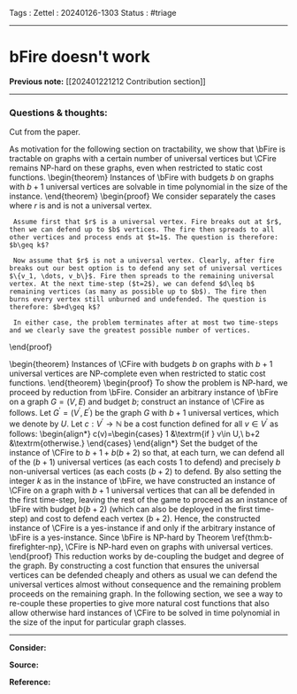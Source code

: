 Tags :
Zettel :  20240126-1303
Status : #triage 

-----

# bFire doesn't work

**Previous note:** [[202401221212 Contribution section]]

-----

### Questions & thoughts:

Cut from the paper.

As motivation for the following section on tractability, we show that \bFire is tractable on graphs with a certain number of universal vertices but \CFire remains NP-hard on these graphs, even when restricted to static cost functions.
\begin{theorem}
    Instances of \bFire with budgets $b$ on graphs with $b+1$ universal vertices are solvable in time polynomial in the size of the instance.
\end{theorem}
\begin{proof}
     We consider separately the cases where $r$ is and is not a universal vertex.
     
     Assume first that $r$ is a universal vertex. Fire breaks out at $r$, then we can defend up to $b$ vertices. The fire then spreads to all other vertices and process ends at $t=1$. The question is therefore: $b\geq k$?
     
     Now assume that $r$ is not a universal vertex. Clearly, after fire breaks out our best option is to defend any set of universal vertices $\{v_1, \dots, v_b\}$. Fire then spreads to the remaining universal vertex. At the next time-step ($t=2$), we can defend $d\leq b$ remaining vertices (as many as possible up to $b$). The fire then burns every vertex still unburned and undefended. The question is therefore: $b+d\geq k$?

     In either case, the problem terminates after at most two time-steps and we clearly save the greatest possible number of vertices.
\end{proof}

\begin{theorem}
    Instances of \CFire with budgets $b$ on graphs with $b+1$ universal vertices are NP-complete even when restricted to static cost functions.
\end{theorem}
\begin{proof}
    To show the problem is NP-hard, we proceed by reduction from \bFire. Consider an arbitrary instance of \bFire on a graph $G=(V, E)$ and budget $b$; construct an instance of \CFire as follows. Let $G^\prime=(V^\prime, E^\prime)$ be the graph $G$ with $b+1$ universal vertices, which we denote by $U$. Let $c:V^\prime\rightarrow\mathbb{N}$ be a cost function defined for all $v\in V^\prime$ as follows:
    \begin{align*}
        c(v)=\begin{cases}
            1 &\textrm{if } v\in U,\\
            b+2 &\textrm{otherwise.}
        \end{cases}
    \end{align*}
    Set the budget of the instance of \CFire to $b+1 + b(b+2)$ so that, at each turn, we can defend all of the $(b+1)$ universal vertices (as each costs 1 to defend) and precisely $b$ non-universal vertices (as each costs $(b+2)$ to defend.
    By also setting the integer $k$ as in the instance of \bFire, we have constructed an instance of \CFire on a graph with $b+1$ universal vertices that can all be defended in the first time-step, leaving the rest of the game to proceed as an instance of \bFire with budget $b(b+2)$ (which can also be deployed in the first time-step) and cost to defend each vertex $(b+2)$. Hence, the constructed instance of \CFire is a yes-instance if and only if the arbitrary instance of \bFire is a yes-instance. Since \bFire is NP-hard by Theorem \ref{thm:b-firefighter-np}, \CFire is NP-hard even on graphs with universal vertices.
\end{proof}
This reduction works by de-coupling the budget and degree of the graph. By constructing a cost function that ensures the universal vertices can be defended cheaply and others as usual we can defend the universal vertices almost without consequence and the remaining problem proceeds on the remaining graph. In the following section, we see a way to re-couple these properties to give more natural cost functions that also allow otherwise hard instances of \CFire to be solved in time polynomial in the size of the input for particular graph classes.

-----
 
**Consider:**


**Source:** 


**Reference:** 
